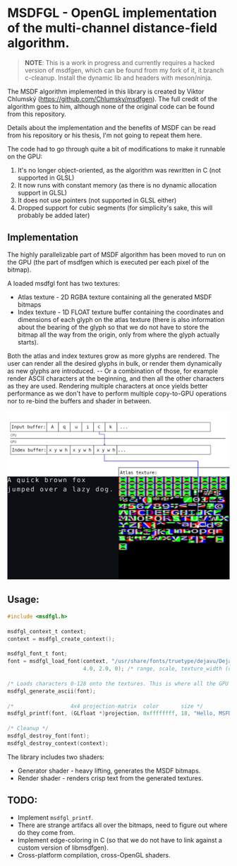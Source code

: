 # MSDFGL - OpenGL implementation of the multi-channel distance-field algorithm.

> **NOTE**: This is a work in progress and currently requires a hacked version of msdfgen, which can be found from my fork of it, it branch c-cleanup. Install the dynamic lib and headers with meson/ninja.

The MSDF algorithm implemented in this library is created by Viktor Chlumský (https://github.com/Chlumsky/msdfgen). The full credit of the algorithm goes to him, although none of the original code can be found from this repository.

Details about the implementation and the benefits of MSDF can be read from his repository or his thesis, I'm not going to repeat them here.

The code had to go through quite a bit of modifications to make it runnable on the GPU:
1. It's no longer object-oriented, as the algorithm was rewritten in C (not supported in GLSL)
2. It now runs with constant memory (as there is no dynamic allocation support in GLSL)
3. It does not use pointers (not supported in GLSL either)
4. Dropped support for cubic segments (for simplicity's sake, this will probably be added later)

## Implementation
The highly parallelizable part of MSDF algorithm has been moved to run on the GPU (the part of msdfgen which is executed per each pixel of the bitmap).

A loaded msdfgl font has two textures:
- Atlas texture - 2D RGBA texture containing all the generated MSDF bitmaps
- Index texture - 1D FLOAT texture buffer containing the coordinates and dimensions of each glyph on the atlas texture (there is also information about the bearing of the glyph so that we do not have to store the bitmap all the way from the origin, only from where the glyph actually starts).

Both the atlas and index textures grow as more glyphs are rendered. The user can render all the desired glyphs in bulk, or render them dynamically as new glyphs are introduced. -- Or a combination of those, for example render ASCII characters at the beginning, and then all the other characters as they are used. Rendering multiple characters at once yields better performance as we don't have to perform multiple copy-to-GPU operations nor to re-bind the buffers and shader in between.

![Implementation](img/diagram.png)

## Usage:
```C
#include <msdfgl.h>

msdfgl_context_t context;
context = msdfgl_create_context();

msdfgl_font_t font;
font = msdfgl_load_font(context, "/usr/share/fonts/truetype/dejavu/DejaVuSansMono.ttf",
                        4.0, 2.0, 0); /* range, scale, texture_width (defaults to max available) */

/* Loads characters 0-128 onto the textures. This is where all the GPU cycles went. */
msdfgl_generate_ascii(font);

/*                  4x4 projection-matrix  color       size */
msdfgl_printf(font, (GLfloat *)projection, 0xffffffff, 18, "Hello, MSFDGL!");

/* Cleanup */
msdfgl_destroy_font(font);
msdfgl_destroy_context(context);
```

The library includes two shaders:
- Generator shader - heavy lifting, generates the MSDF bitmaps.
- Render shader - renders crisp text from the generated textures.


## TODO:
- Implement `msdfgl_printf`.
- There are strange artifacs all over the bitmaps, need to figure out where do they come from.
- Implement edge-coloring in C (so that we do not have to link against a custom version of libmsdfgen).
- Cross-platform compilation, cross-OpenGL shaders.
